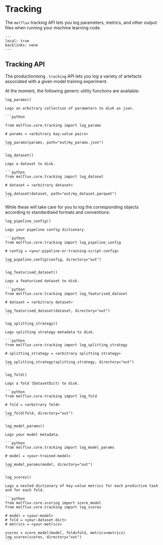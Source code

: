 # Tracking

The ``molflux`` tracking API lets you log parameters, metrics, and other output files when running your machine
learning code.

```{contents} On this page
---
local: true
backlinks: none
---
```

## Tracking API

The productionising `.tracking` API lets you log a variety of artefacts associated with a given model training
experiment.

At the moment, the following generic utility functions are available:

``log_params()``

````{toggle}
Logs an arbitrary collection of parameters to disk as json.

```python

from molflux.core.tracking import log_params

# params = <arbitrary key-value pairs>

log_params(params, path="out/my_params.json")
```
````

``log_dataset()``

````{toggle}
Logs a dataset to disk.

```python
from molflux.core.tracking import log_dataset

# dataset = <arbitrary dataset>

log_dataset(dataset, path="out/my_dataset.parquet")
```
````

While these will take care for you to log the corresponding objects according to standardised formats and conventions:


``log_pipeline_config()``

````{toggle}
Logs your pipeline config dictionary.

```python
from molflux.core.tracking import log_pipeline_config

# config = <your-pipeline-or-training-script-config>

log_pipeline_config(config, directory="out")
```
````


``log_featurised_dataset()``

````{toggle}
Logs a featurised dataset to disk.

```python
from molflux.core.tracking import log_featurised_dataset

# dataset = <arbitrary dataset>

log_featurised_dataset(dataset, directory="out")
```
````

``log_splitting_strategy()``

````{toggle}
Logs splitting strategy metadata to disk.

```python
from molflux.core.tracking import log_splitting_strategy

# splitting_strategy = <arbitrary splitting strategy>

log_splitting_strategy(splitting_strategy, directory="out")
```
````

``log_fold()``

````{toggle}
Logs a fold (DatasetDict) to disk.

```python
from molflux.core.tracking import log_fold

# fold = <arbitrary fold>

log_fold(fold, directory="out")
```
````

``log_model_params()``

````{toggle}
Logs your model metadata.

```python
from molflux.core.tracking import log_model_params

# model = <your-trained-model>

log_model_params(model, directory="out")
```
````

``log_scores()``

````{toggle}
Logs a nested dictionary of key-value metrics for each predictive task and for each fold.

```python
from molflux.core.scoring import score_model
from molflux.core.tracking import log_scores

# model = <your-model>
# fold = <your-dataset-dict>
# metrics = <your-metrics>

scores = score_model(model, fold=fold, metrics=metrics)
log_scores(scores, directory="out")
```
````
